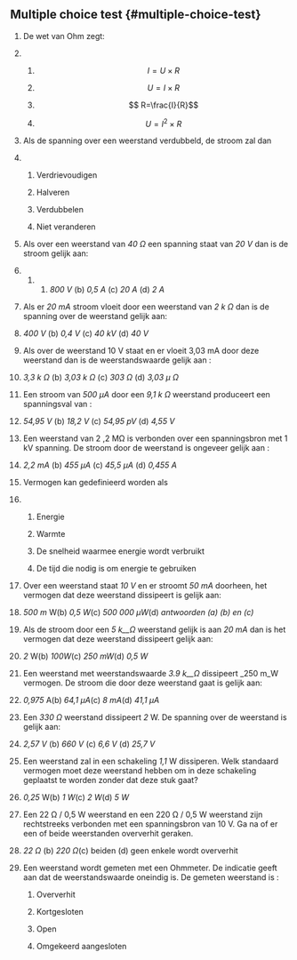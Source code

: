 ## Multiple choice test {#multiple-choice-test}

1.  De wet van Ohm zegt:

1.  1.  $$ I=U\times R$$

    2.  $$ U=I\times R$$

    3.  $$ R=\frac{I}{R}$$

    4.  $$ U={I}^{2}\times R$$

1.  Als de spanning over een weerstand verdubbeld, de stroom zal dan

1.  1.  Verdrievoudigen

    2.  Halveren

    3.  Verdubbelen

    4.  Niet veranderen

1.  Als over een weerstand van _40 Ω_ een spanning staat van _20 V_ dan is de stroom gelijk aan:

1.  1.  1.  _800 V_ (b) _0,5 A_ (c) _20 A_ (d) _2 A_

1.  Als er _20 mA_ stroom vloeit door een weerstand van _2 k_ _Ω_ dan is de spanning over de weerstand gelijk aan:

1.  _400 V_ (b) _0,4 V_ (c) _40 kV_ (d) _40 V_

1.  Als over de weerstand 10 V staat en er vloeit 3,03 mA door deze weerstand dan is de weerstandswaarde gelijk aan :

1.  _3,3 k_ _Ω_ (b) _3,03 k_ _Ω_ (c) _303_ _Ω_ (d) _3,03 µ_ _Ω_

1.  Een stroom van _500 µA_ door een _9,1 k_ _Ω_ weerstand produceert een spanningsval van :

1.  _54,95 V_ (b) _18,2 V_ (c) _54,95 pV_ (d) _4,55 V_

1.  Een weerstand van 2 ,2 MΩ is verbonden over een spanningsbron met 1 kV spanning. De stroom door de weerstand is ongeveer gelijk aan :

1.  _2,2 mA_ (b) _455 µA_ (c) _45,5 µA_ (d) _0,455 A_

1.  Vermogen kan gedefinieerd worden als

1.  1.  Energie

    2.  Warmte

    3.  De snelheid waarmee energie wordt verbruikt

    4.  De tijd die nodig is om energie te gebruiken

1.  Over een weerstand staat _10 V_ en er stroomt _50 mA_ doorheen, het vermogen dat deze weerstand dissipeert is gelijk aan:

1.  _500 m_ W(b) _0,5 W_(c) _500 000 µW_(d) _antwoorden (a) (b) en (c)_

1.  Als de stroom door een _5 k__Ω_ weerstand gelijk is aan _20 mA_ dan is het vermogen dat deze weerstand dissipeert gelijk aan:

1.  _2_ W(b) _100W_(c) _250 mW_(d) _0,5 W_

1.  Een weerstand met weerstandswaarde _3.9 k__Ω_ dissipeert _250 m_W vermogen. De stroom die door deze weerstand gaat is gelijk aan:

1.  _0,975_ A(b) _64,1 µA_(c) _8 mA_(d) _41,1 µA_

1.  Een _330_ _Ω_ weerstand dissipeert _2_ W. De spanning over de weerstand is gelijk aan:

1.  _2,57 V_ (b) _660 V_ (c) _6,6 V_ (d) _25,7 V_

1.  Een weerstand zal in een schakeling _1,1_ W dissiperen. Welk standaard vermogen moet deze weerstand hebben om in deze schakeling geplaatst te worden zonder dat deze stuk gaat?

1.  _0,25_ W(b) _1 W_(c) _2 W_(d) _5 W_

1.  Een 22 Ω / 0,5 W weerstand en een 220 Ω / 0,5 W weerstand zijn rechtstreeks verbonden met een spanningsbron van 10 V. Ga na of er een of beide weerstanden oververhit geraken.

1.  _22_ _Ω_ (b) _220_ _Ω_(c) beiden (d) geen enkele wordt oververhit

1.  Een weerstand wordt gemeten met een Ohmmeter. De indicatie geeft aan dat de weerstandswaarde oneindig is. De gemeten weerstand is :

    1.  Oververhit

    2.  Kortgesloten

    3.  Open

    4.  Omgekeerd aangesloten